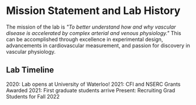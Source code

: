 # Mission Statement and Lab History

The mission of the lab is *"To better understand how and why vascular disease is accelerated by complex arterial and venous physiology."* This can be accomplished through excellence in experimental design, advancements in cardiovascular measurement, and passion for discovery in vascular physiology.

## Lab Timeline
2020: Lab opens at University of Waterloo!
2021: CFI and NSERC Grants Awarded
2021: First graduate students arrive
Present: Recruiting Grad Students for Fall 2022
